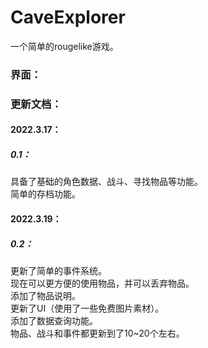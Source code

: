 # CaveExplorer
一个简单的rougelike游戏。
### 界面：

### 更新文档： 
#### 2022.3.17：
##### 0.1：
具备了基础的角色数据、战斗、寻找物品等功能。   
简单的存档功能。
#### 2022.3.19：
##### 0.2：
更新了简单的事件系统。   
现在可以更方便的使用物品，并可以丢弃物品。   
添加了物品说明。   
更新了UI（使用了一些免费图片素材）。   
添加了数据查询功能。   
物品、战斗和事件都更新到了10~20个左右。   

